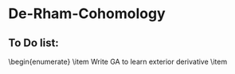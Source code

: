 ﻿# De-Rham-Cohomology

## To Do list:
\begin{enumerate}
\item Write GA to learn exterior derivative
\item 
